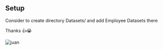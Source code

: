 ## Setup

Consider to create directory Datasets/ and add Employee Datasets there

Thanks 👍😭

<img href='https://i.imgflip.com/4ndpo6.png' title='juan'/>
